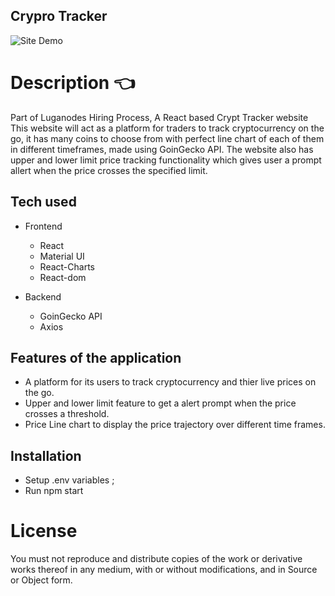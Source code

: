 ## Crypro Tracker

![Site Demo](https://github.com/Padm0069/Kuebiko/blob/main/src/components/Landing/Kuebiko-preview.gif)
# Description :point_left:
Part of Luganodes Hiring Process, 
A React based Crypt Tracker website
This website will act as a platform for traders to track cryptocurrency on the go, 
it has many coins to choose from with perfect line chart of each of them in 
different timeframes, made using GoinGecko API.
The website also has upper and lower limit price tracking functionality
which gives user a prompt allert when the price crosses the specified limit.
## Tech used 

- Frontend
  - React
  - Material UI
  - React-Charts
  - React-dom
  
 - Backend 
    - GoinGecko API
    - Axios

  ## Features of the application
- A platform for its users to track cryptocurrency and thier live prices on the go.
- Upper and lower limit feature to get a alert prompt when the price crosses a threshold.
- Price Line chart to display the price trajectory over different time frames.
## Installation
- Setup .env variables  ;
- Run npm start
# License 
You must not reproduce and distribute copies of the work or derivative works thereof in any medium, with or without
modifications, and in Source or Object form.
